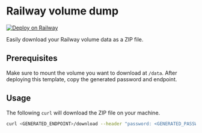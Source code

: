 # Railway volume dump

[![Deploy on Railway](https://railway.app/button.svg)](https://railway.app/template/igq6yW?referralCode=C0tigH)

Easily download your Railway volume data as a ZIP file.

## Prerequisites

Make sure to mount the volume you want to download at `/data`. After deploying this template, copy the generated password and endpoint.

## Usage

The following `curl` will download the ZIP file on your machine.

```bash
curl <GENERATED_ENDPOINT>/download --header "password: <GENERATED_PASSWORD>" --output ./data.zip
```
